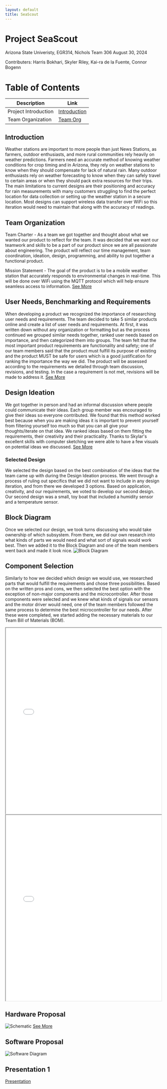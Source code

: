 ```yaml
---
layout: default
title: SeaScout
---
```

# Project SeaScout
Arizona State Univeristy, EGR314, Nichols
Team 306
August 30, 2024

Contributers:
Harris Bokhari,
Skyler Riley,
Kai-ra de la Fuente,
Connor Bogenn

# Table of Contents
| Description | Link | 
| ----------- | ---- |
| Project Introduction | [Introduction](#introduction) |
| Team Organization | [Team Org](#team-organization) |

## Introduction
Weather stations are important to more people than just News Stations, as farmers, outdoor enthusiasts, and more rural communities rely heavily on weather predictions. Farmers need an accurate method of knowing weather conditions for crop timing and in Arizona, they rely on weather stations to know when they should compensate for lack of natural rain. Many outdoor enthusiasts rely on weather forecasting to know when they can safely travel to certain areas or when they should pack extra resources for their trips. The main limitations to current designs are their positioning and accuracy for rain measurements with many customers struggling to find the perfect location for data collection or setting up the weather station in a secure location. Most designs can support wireless data transfer over WiFi so this iteration would need to maintain that along with the accuracy of readings.

##  Team Organization

Team Charter - As a team we got together and thought about what we wanted our product to reflect for the team. It was decided that we want our teamwork and skills to be a part of our product since we are all passionate about engineering. The product will reflect our time management, team coordination, ideation, design, programming, and ability to put together a functional product.

Mission Statement - The goal of the product is to be a mobile weather station that accurately responds to environmental changes in real-time. This will be done over WiFi using the MQTT protocol which will help ensure seamless access to information.
[See More](./team_organization.md)

## User Needs, Benchmarking and Requirements

When developing a product we recognized the importance of researching user needs and requirements. The team decided to take 5 similar products online and create a list of user needs and requirements. At first, it was written down without any organization or formatting but as the process continued we grouped similar needs together, ranked user needs based on importance, and then categorized them into groups. The team felt that the most important product requirements are functionality and safety; one of our team members said that the product must fulfill its purpose of existing and the product MUST be safe for users which is a good justification for ranking the importance the way we did. The product will be assessed according to the requirements we detailed through team discussion, revisions, and testing. In the case a requirement is not met, revisions will be made to address it.
[See More](./appendix.md)

## Design Ideation

We got together in person and had an informal discussion where people could communicate their ideas. Each group member was encouraged to give their ideas so everyone contributed. We found that this method worked best because when you are making ideas it is important to prevent yourself from filtering yourself too much so that you can all give your thoughts/iterate on that idea. We ranked ideas based on them fitting the requirements, their creativity and their practicality. Thanks to Skylar's excellent skills with computer sketching we were able to have a few visuals on potential ideas we discussed. 
[See More](./appendix.md)

### Selected Design
We selected the design based on the best combination of the ideas that the team came up with during the Design Ideation process. We went through a process of ruling out specifics that we did not want to include in any design iteration, and from there we developed 3 options. Based on application, creativity, and our requirements, we voted to develop our second design. Our second design was a small, toy boat that included a humidity sensor and a temperature sensor. 

## Block Diagram
Once we selected our design, we took turns discussing who would take ownership of which subsystem. From there, we did our own research into what kinds of parts we would need and what sort of signals would work best. Then we added it to the Block Diagram and one of the team members went back and made it look nice.
![Block Diagram](https://raw.githubusercontent.com/EmbeddedJellyFish/EmbeddedJellyFish.github.io/main/docs/Block_Diagram.png)

## Component Selection
Similarly to how we decided which design we would use, we researched parts that would fulfill the requirements and chose three possibilities. Based on the written pros and cons, we then selected the best option with the exception of non-major components and the microcontroller. After those components were selected and we knew what kinds of signals our sensors and the motor driver would need, one of the team members followed the same process to determine the best microcontroller for our needs. After these were completed, we started adding the necessary materials to our Team Bill of Materials (BOM).
<iframe src="docs/Component_Selection.pdf" width="100%" height="600px">
    This browser does not support PDFs. Please download the PDF to view it: <a href="docs/Component_Selection.pdf">Download PDF</a>
</iframe>

<iframe src="docs/Microcontroller_Selection.pdf" width="100%" height="600px">
    This browser does not support PDFs. Please download the PDF to view it: <a href="docs/Microcontroller_Selection.pdf">Download PDF</a>
</iframe>

## Hardware Proposal
![Schematic](https://raw.githubusercontent.com/EmbeddedJellyFish/EmbeddedJellyFish.github.io/main/docs/Schematic.png)
[See More](./appendix.md)

## Software Proposal
![Software Diagram](https://raw.githubusercontent.com/EmbeddedJellyFish/EmbeddedJellyFish.github.io/main/docs/Software_Diagram.png)

## Presentation 1
[Presentation](./presentation.md)
